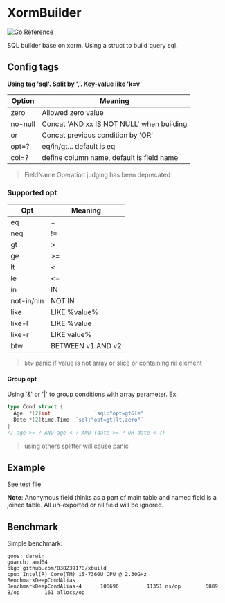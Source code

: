 # XormBuilder

[![Go Reference](https://pkg.go.dev/badge/github.com/838239178/xbuild.svg)](https://pkg.go.dev/github.com/838239178/xbuild)

SQL builder base on xorm. Using a struct to build query sql.

## Config tags

**Using tag 'sql'. Split by ','. Key-value like 'k=v'**

| Option  | Meaning                                   |
| ------- | ----------------------------------------- |
| zero    | Allowed zero value                        |
| no-null | Concat 'AND xx IS NOT NULL' when building |
| or      | Concat previous condition by 'OR'         |
| opt=?   | eq/in/gt... default is eq                 |
| col=?   | define column name, default is field name |

> FieldName Operation judging has been deprecated

### Supported opt

| Opt        | Meaning           |
| ---------- | ----------------- |
| eq         | =                 |
| neq        | !=                |
| gt         | >                 |
| ge         | >=                |
| lt         | <                 |
| le         | <=                |
| in         | IN                |
| not-in/nin | NOT IN            |
| like       | LIKE %value%      |
| like-l     | LIKE %value       |
| like-r     | LIKE value%       |
| btw        | BETWEEN v1 AND v2 |

> `btw` panic if value is not array or slice or containing nil element

#### Group opt

Using '&' or '|' to group conditions with array parameter. Ex:

```go	
type Cond struct {
  Age  *[2]int 				`sql:"opt=gt&le"`
  Date *[2]time.Time  `sql:"opt=gt|lt,zero"`
}
// age >= ? AND age < ? AND (date >= ? OR date < ?) 
```

> using others splitter will cause panic

## Example

See [test file](orm_builder_test.go)

**Note**: Anonymous field thinks as a part of main table and named field is a joined table. All un-exported or nil field will be ignored.

## Benchmark

Simple benchmark:

```shell
goos: darwin
goarch: amd64
pkg: github.com/838239178/xbuild
cpu: Intel(R) Core(TM) i5-7360U CPU @ 2.30GHz
BenchmarkDeepCondAlias
BenchmarkDeepCondAlias-4   	  106696	     11351 ns/op	    5889 B/op	     161 allocs/op
```

